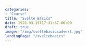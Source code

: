 ```yaml
---
categories: 
- "Course"
title: "Svelte Basics"
date: 1920-03-15T17:31:57-06:00
draft: true
image: "/img/sveltebasicsadvert.jpg"
landingPage: "/sveltebasics"
---
```


